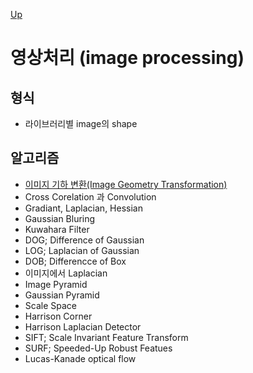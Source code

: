 [Up](../index.md)

# 영상처리 (image processing)

## 형식

- 라이브러리별 image의  shape

## 알고리즘

- [이미지 기하 변환(Image Geometry Transformation)](image_geometry_transformation.md)
- Cross Corelation 과 Convolution
- Gradiant, Laplacian, Hessian
- Gaussian Bluring
- Kuwahara Filter
- DOG; Difference of Gaussian
- LOG; Laplacian of Gaussian
- DOB; Differencce of Box
- 이미지에서 Laplacian
- Image Pyramid
- Gaussian Pyramid
- Scale Space
- Harrison Corner
- Harrison Laplacian Detector
- SIFT; Scale Invariant Feature Transform
- SURF; Speeded-Up Robust Featues
- Lucas-Kanade optical flow





